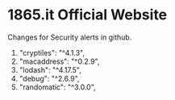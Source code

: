 # 1865.it Official Website

Changes for Security alerts in github.
1. "cryptiles": "^4.1.3",
2. "macaddress": "^0.2.9",
3. "lodash": "^4.17.5",
4. "debug": "^2.6.9",
5. "randomatic": "^3.0.0",